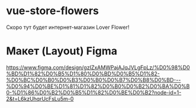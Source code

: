 # vue-store-flowers

Скоро тут будет интернет-магазин Lover Flower!

# Макет (Layout) Figma

https://www.figma.com/design/gzIZxAMWPajAJqJVLgFpLz/%D0%98%D0%BD%D1%82%D0%B5%D1%80%D0%BD%D0%B5%D1%82-%D0%BC%D0%B0%D0%B3%D0%B0%D0%B7%D0%B8%D0%BD---%D0%94%D0%BE%D1%81%D1%82%D0%B0%D0%B2%D0%BA%D0%B0-%D1%86%D0%B2%D0%B5%D1%82%D0%BE%D0%B2?node-id=1-2&t=L6kzUhqrUcFsLu5m-0
